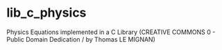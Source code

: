 lib_c_physics
=============

Physics Equations implemented in a C Library (CREATIVE COMMONS 0 - Public Domain Dedication / by Thomas LE MIGNAN)
